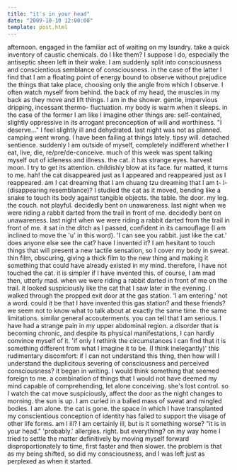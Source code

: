 ```yaml
---
title: "it's in your head"
date: "2009-10-10 12:00:00"
template: post.html
---
```


afternoon. engaged in the familiar act of waiting on my laundry. take a quick inventory of caustic chemicals. do I like them? I suppose I do, especially the antiseptic sheen left in their wake. I am suddenly split into consciousness and conscientious semblance of consciousness. in the case of the latter I find that I am a floating point of energy bound to observe without prejudice the things that take place, choosing only the angle from which I observe. I often watch myself from behind. the back of my head, the muscles in my back as they move and lift things. I am in the shower. gentle, impervious dripping, incessant thermo- fluctuation. my body is warm when it sleeps. in the case of the former I am like I imagine other things are: self-contained, slightly oppressive in its arrogant preconception of will and worthiness. "I deserve..." I feel slightly ill and dehydrated. last night was not as planned. camping went wrong. I have been failing at things lately. tipsy will. detached sentience. suddenly I am outside of myself, completely indifferent whether I eat, live, die, re/pre/de-conceive. much of this week was spent talking myself out of idleness and illness. the cat. it has strange eyes. harvest moon. I try to get its attention. childishly blow at its face. fur matted, it turns to me. hah! the cat disappeared just as I appeared and reappeared just as I reappeared. am I cat dreaming that I am chuang tzu dreaming that I am t- l- (disappearing resemblance)? I studied the cat as it moved, bending like a snake to touch its body against tangible objects. the table. the door. my leg. the couch. not playful. decidedly bent on unawareness. last night when we were riding a rabbit darted from the trail in front of me. decidedly bent on unawareness. last night when we were riding a rabbit darted from the trail in front of me. it sat in the ditch as I passed, confident in its camouflage (I am inclined to move the 'u' in this word). 'I can see you rabbit. just like the cat.' does anyone else see the cat? have I invented it? I am hesitant to touch things that will present a new tactile sensation, so I cover my body in sweat. thin film, obscuring, giving a thick film to the new thing and making it something that could have already existed in my mind. therefore, I have not touched the cat. it is simpler if I have invented this. of course, I am mad then, utterly mad. when we were riding a rabbit darted in front of me on the trail. it looked suspiciously like the cat that I saw later in the evening. I walked through the propped exit door at the gas station. 'I am entering.' not a word. could it be that I have invented this gas station? and these friends? we seem not to know what to talk about at exactly the same time. the same limitations. similar general accouterments. you can tell that I am serious. I have had a strange pain in my upper abdominal region. a disorder that is becoming chronic, and despite its physical manifestations, I can hardly convince myself of it. 'if only I rethink the circumstances I can find that it is something different from what I imagine it to be. (I think inelegantly)' this rudimentary discomfort: if I can not understand this thing, then how will I understand the duplicitous severing of consciousness and perceived consciousness? it began in writing. I would think something that seemed foreign to me. a combination of things that I would not have deemed my mind capable of comprehending, let alone conceiving. she's lost control. so I watch the cat move suspiciously, affect the door as the night changes to morning. the sun is up. I am curled in a balled mass of sweat and mingled bodies. I am alone. the cat is gone. the space in which I have transplanted my conscientious conception of identity has failed to support the visage of other life forms. am I ill? I am certainly ill, but is it something worse? "it is in your head." 'probably.' allergies. right. but everything? on my way home I tried to settle the matter definitively by moving myself forward disproportionately to time, first faster and then slower. the problem is that as my being shifted, so did my consciousness, and I was left just as perplexed as when it started.